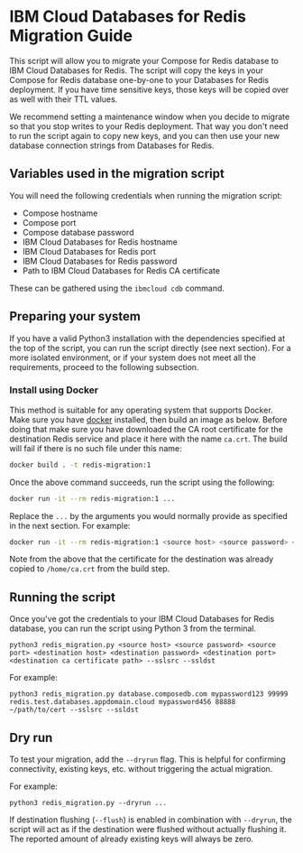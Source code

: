 # IBM Cloud Databases for Redis Migration Guide

This script will allow you to migrate your Compose for Redis database to IBM Cloud Databases for Redis. The script will copy the keys in your Compose for Redis database one-by-one to your Databases for Redis deployment. If you have time sensitive keys, those keys will be copied over as well with their TTL values. 

We recommend setting a maintenance window when you decide to migrate so that you stop writes to your Redis deployment. That way you don't need to run the script again to copy new keys, and you can then use your new database connection strings from Databases for Redis.

## Variables used in the migration script
You will need the following credentials when running the migration script:

- Compose hostname
- Compose port
- Compose database password
- IBM Cloud Databases for Redis hostname
- IBM Cloud Databases for Redis port
- IBM Cloud Databases for Redis password 
- Path to IBM Cloud Databases for Redis CA certificate

These can be gathered using the `ibmcloud cdb` command.

## Preparing your system

If you have a valid Python3 installation with the dependencies specified at the top of the script,
you can run the script directly (see next section). For a more isolated environment, or if your
system does not meet all the requirements, proceed to the following subsection.

### Install using Docker

This method is suitable for any operating system that supports Docker.
Make sure you have [docker](https://docs.docker.com/engine/install/) installed, then build an image as below.
Before doing that make sure you have downloaded the CA root certificate for the destination Redis service
and place it here with the name `ca.crt`. The build will fail if there is no such file under this name:

```bash
docker build . -t redis-migration:1
```

Once the above command succeeds, run the script using the following:

```bash
docker run -it --rm redis-migration:1 ...
```

Replace the `...` by the arguments you would normally provide as specified in the next section.
For example:

```bash
docker run -it --rm redis-migration:1 <source host> <source password> <source port> ... /home/ca.crt
```

Note from the above that the certificate for the destination was
already copied to `/home/ca.crt` from the build step.

## Running the script

Once you've got the credentials to your IBM Cloud Databases for Redis database, you can run the script using Python 3 from the terminal.

```shell
python3 redis_migration.py <source host> <source password> <source port> <destination host> <destination password> <destination port>  <destination ca certificate path> --sslsrc --ssldst
```

For example:

```shell
python3 redis_migration.py database.composedb.com mypassword123 99999 redis.test.databases.appdomain.cloud mypassword456 88888  ~/path/to/cert --sslsrc --ssldst
```

## Dry run

To test your migration, add the `--dryrun` flag. This is helpful for confirming connectivity, existing keys, etc.
without triggering the actual migration.

For example:

```shell
python3 redis_migration.py --dryrun ...
```

If destination flushing (`--flush`) is enabled in combination with `--dryrun`, the script will act as if the
destination were flushed without actually flushing it. The reported amount of already existing keys will always
be zero.
